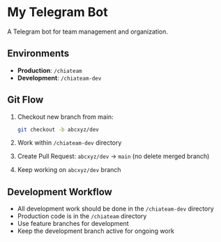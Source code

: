 # My Telegram Bot

A Telegram bot for team management and organization.

## Environments

- **Production**: `/chiateam`
- **Development**: `/chiateam-dev`

## Git Flow

1. Checkout new branch from main:
   ```bash
   git checkout -b abcxyz/dev
   ```

2. Work within `/chiateam-dev` directory

3. Create Pull Request: `abcxyz/dev` → `main` (no delete merged branch)

4. Keep working on `abcxyz/dev` branch

## Development Workflow

- All development work should be done in the `/chiateam-dev` directory
- Production code is in the `/chiateam` directory
- Use feature branches for development
- Keep the development branch active for ongoing work 
